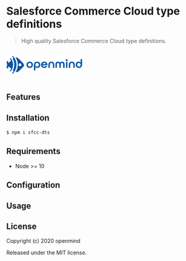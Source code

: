 # Salesforce Commerce Cloud type definitions

> High quality Salesforce Commerce Cloud type definitions.

<div>
	<br>
	<a href="https://openmindonline.it" target="_blank"><img width="200" src="openmind.svg" alt="openmind"></a>
	<br>
	<br>
</div>

## Features


## Installation

```bash
$ npm i sfcc-dts
```

## Requirements

- Node >= 10

## Configuration



## Usage


## License

Copyright (c) 2020 openmind

Released under the MIT license.
